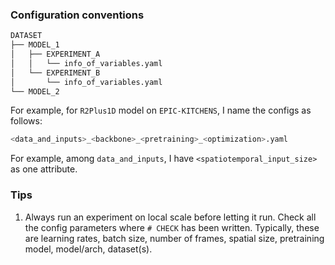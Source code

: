 ### Configuration conventions

```bash
DATASET
├── MODEL_1
│   ├── EXPERIMENT_A
│   │   └── info_of_variables.yaml
│   └── EXPERIMENT_B
│       └── info_of_variables.yaml
└── MODEL_2
```

For example, for `R2Plus1D` model on `EPIC-KITCHENS`, I name the configs as follows:
```bash
<data_and_inputs>_<backbone>_<pretraining>_<optimization>.yaml
```

For example, among `data_and_inputs`, I have `<spatiotemporal_input_size>` as one attribute.


### Tips

1. Always run an experiment on local scale before letting it run. Check all the config parameters where `# CHECK` has been written. Typically, these are learning rates, batch size, number of frames, spatial size, pretraining model, model/arch, dataset(s).
